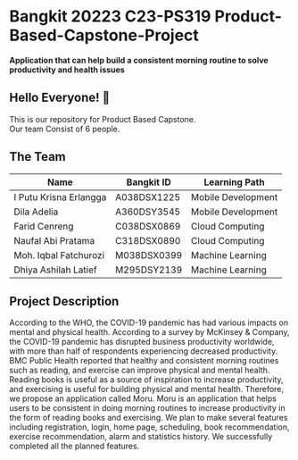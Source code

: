 # Bangkit 20223 C23-PS319 Product-Based-Capstone-Project

**Application that can help build a consistent morning routine to solve productivity and health issues**

## Hello Everyone! 👋

This is our repository for Product Based Capstone.  
Our team Consist of 6 people.

## The Team

| Name                   | Bangkit ID  | Learning Path      |
| ---------------------- | ----------- | ------------------ |
| I Putu Krisna Erlangga | A038DSX1225 | Mobile Development |
| Dila Adelia            | A360DSY3545 | Mobile Development |
| Farid Cenreng          | C038DSX0869 | Cloud Computing    |
| Naufal Abi Pratama     | C318DSX0890 | Cloud Computing    |
| Moh. Iqbal Fatchurozi  | M038DSX0399 | Machine Learning   |
| Dhiya Ashilah Latief   | M295DSY2139 | Machine Learning   |

## Project Description

According to the WHO, the COVID-19 pandemic has had various impacts on mental and physical health. According to a survey by McKinsey & Company, the COVID-19 pandemic has disrupted business productivity worldwide, with more than half of respondents experiencing decreased productivity. BMC Public Health reported that healthy and consistent morning routines such as reading, and exercise can improve physical and mental health. Reading books is useful as a source of inspiration to increase productivity, and exercising is useful for building physical and mental health. Therefore, we propose an application called Moru. Moru is an application that helps users to be consistent in doing morning routines to increase productivity in the form of reading books and exercising. We plan to make several features including registration, login, home page, scheduling, book recommendation, exercise recommendation, alarm and statistics history. We successfully completed all the planned features.
